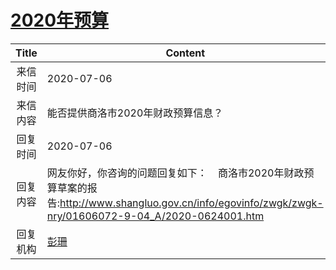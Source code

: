 # <a href="http://www.shangluo.gov.cn/zmhd/ldxxxx.jsp?urltype=leadermail.LeaderMailContentUrl&wbtreeid=1112&leadermailid=6134">2020年预算</a>
| Title |                                                            Content                                                            |
|:-----:|-------------------------------------------------------------------------------------------------------------------------------|
| 来信时间  | 2020-07-06                                                                                                                    |
| 来信内容  | 能否提供商洛市2020年财政预算信息？                                                                                                           |
| 回复时间  | 2020-07-06                                                                                                                    |
| 回复内容  | 网友你好，你咨询的问题回复如下：    商洛市2020年财政预算草案的报告:http://www.shangluo.gov.cn/info/egovinfo/zwgk/zwgk-nry/01606072-9-04_A/2020-0624001.htm |
| 回复机构  | <a href="../../category/agencies/彭珊.md">彭珊</a>                                                                                |